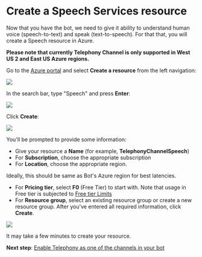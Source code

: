 # Create a Speech Services resource

Now that you have the bot, we need to give it ability to understand human voice (speech-to-text) and speak (text-to-speech). For that that, you will create a Speech resource in Azure.

**Please note that currently Telephony Channel is only supported in West US 2 and East US Azure regions.**

Go to the [Azure portal](https://portal.azure.com) and select **Create a resource** from the left navigation:

![](images/create-a-bot/c006-create-new-resource-again.png)

In the search bar, type "Speech" and press **Enter**:

![](images/create-a-bot/c007-enter-speech.png)

Click **Create**:

![](images/create-a-bot/c008-click-create-speech.png)

You'll be prompted to provide some information:
   * Give your resource a **Name** (for example, **TelephonyChannelSpeech**)
   * For **Subscription**, choose the appropriate subscription
   * For **Location**, choose the appropriate region.
   
Ideally, this should be same as Bot's Azure region for best latencies. 
        
   * For **Pricing tier**, select **F0** (Free Tier) to start with. Note that usage in Free tier is subjected to [Free tier Limits](https://azure.microsoft.com/en-us/pricing/details/cognitive-services/speech-services/)
   * For **Resource group**, select an existing resource group or create a new resource group.
After you've entered all required information, click **Create**. 

![](images/create-a-bot/c009-fill-out-speech-settings.png)

It may take a few minutes to create your resource. 

**Next step**:  [Enable Telephony as one of the channels in your bot](EnableTelephony.md)

